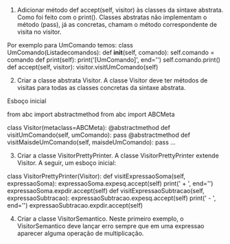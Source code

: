 
1. Adicionar método def accept(self, visitor) às classes da sintaxe abstrata. Como foi feito com o print(). Classes abstratas não implementam o método (pass), já as concretas, chamam o método correspondente de visita no visitor. 


Por exemplo para UmComando temos:
class UmComando(Listadecomandos):
    def __init__(self, comando):
        self.comando = comando
    def print(self):
        print('[UmComando]', end='')
        self.comando.print()
    def accept(self, visitor):
        visitor.visitUmComando(self)
        
2. Criar a classe abstrata Visitor. A classe Visitor deve ter métodos de visitas para todas as classes concretas da sintaxe abstrata.

Esboço inicial

from abc import abstractmethod
from abc import ABCMeta

class Visitor(metaclass=ABCMeta):
    @abstractmethod
    def visitUmComando(self, umComando):
        pass
    @abstractmethod
    def visitMaisdeUmComando(self, maisdeUmComando):
        pass
 ...
 
 
3. Criar a classe VisitorPrettyPrinter. A classe VisitorPrettyPrinter extende Visitor. A seguir, um esboço inicial:

class VisitorPrettyPrinter(Visitor):
    def visitExpressaoSoma(self, expressaoSoma):
        expressaoSoma.expesq.accept(self)
        print(' + ', end='')
        expressaoSoma.expdir.accept(self)
    def visitExpressaoSubtracao(self, expressaoSubtracao):
        expressaoSubtracao.expesq.accept(self)
        print(' - ', end='')
        expressaoSubtracao.expdir.accept(self)


4. Criar a classe VisitorSemantico. Neste primeiro exemplo, o VisitorSemantico deve lançar erro sempre que em uma expressao aparecer alguma operação de multiplicação. 
